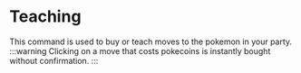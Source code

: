 # Teaching

This command is used to buy or teach moves to the pokemon in your party.
:::warning
Clicking on a move that costs pokecoins is instantly bought without confirmation.
:::